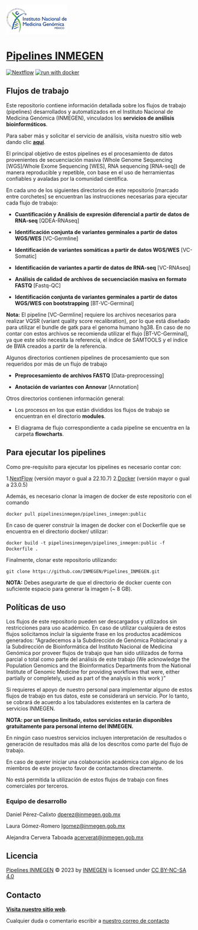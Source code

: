 [![INMEGEN](./flowcharts/inmegen_t1.png)](https://www.inmegen.gob.mx/)
#  [Pipelines INMEGEN](https://serviciosbio.inmegen.gob.mx/)
[![Nextflow](https://img.shields.io/badge/nextflow%20DSL2-%E2%89%A522.10.7-23aa62.svg)](https://www.nextflow.io/)
[![run with docker](https://img.shields.io/badge/run%20with-docker-0db7ed?labelColor=000000&logo=docker)](https://www.docker.com/)

## Flujos de trabajo 

Este repositorio contiene información detallada sobre los flujos de trabajo (pipelines) desarrollados y automatizados en el Instituto Nacional de Medicina Genómica (INMEGEN), vinculados los **servicios de anślisis bioinformśticos**.

Para saber más y solicitar el servicio de análisis, visita nuestro sitio web dando clic [**aquí**](https://serviciosbio.inmegen.gob.mx/).

El principal objetivo de estos pipelines es el procesamiento de datos provenientes de secuenciación masiva (Whole Genome Sequencing [WGS]/Whole Exome Sequencing [WES], RNA sequencing [RNA-seq]) de manera reproducible y repetible, con base en el uso de herramientas confiables y avaladas por la comunidad científica. 

En cada uno de los siguientes directorios de este repositorio [marcado entre corchetes] se encuentran las instrucciones necesarias para ejecutar cada flujo de trabajo: 

 - **Cuantificación y Análisis de expresión diferencial a partir de datos de RNA-seq** [QDEA-RNAseq]

 - **Identificación conjunta de variantes germinales a partir de datos WGS/WES** [VC-Germline]
   
 - **Identificación de variantes somáticas a partir de datos WGS/WES** [VC-Somatic]

 - **Identificación de variantes a partir de datos de RNA-seq**  [VC-RNAseq]

 - **Análisis de calidad de archivos de secuenciación masiva en formato FASTQ** [Fastq-QC]

 - **Identificación conjunta de variantes germinales a partir de datos WGS/WES con bootstrapping** [BT-VC-Germinal]
   
**Nota:** El pipeline [VC-Germline] requiere los archivos necesarios para realizar VQSR (variant quality score recalibration), por lo que  está diseñado para utilizar el bundle de gatk para el genoma humano hg38. En caso de no contar con estos archivos se recomienda utilizar el flujo [BT-VC-Germinal], ya que este sólo necesita la referencia, el índice de SAMTOOLS y el índice de BWA creados a partir de la referencia. 

Algunos directorios contienen pipelines de procesamiento que son requeridos por más de un flujo de trabajo
 
 - **Preprocesamiento de archivos FASTQ** [Data-preprocessing]

 - **Anotación de variantes con Annovar** [Annotation]

Otros directorios contienen información general:

 - Los procesos en los que están divididos los flujos de trabajo se encuentran en el directorio **modules**.
   
 - El diagrama de flujo correspondiente a cada pipeline se encuentra en la carpeta **flowcharts**. 


##  Para ejecutar los pipelines 

Como pre-requisito para ejecutar los pipelines es necesario contar con:

1.[NextFlow](https://www.nextflow.io/docs/latest/index.html) (versión mayor o gual a 22.10.7)
2.[Docker](https://docs.docker.com/) (versión mayor o gual a 23.0.5)

Además, es necesario clonar la imagen de docker de este repositorio con el comando 

	docker pull pipelinesinmegen/pipelines_inmegen:public

En caso de querer construir la imagen de docker con el Dockerfile que se encuentra en el directorio docker/ utilizar:

	docker build -t pipelinesinmegen/pipelines_inmegen:public -f Dockerfile .

Finalmente, clonar este repositorio utilizando: 

 	git clone https://github.com/INMEGEN/Pipelines_INMEGEN.git

**NOTA:** Debes asegurarte de que el directorio de docker cuente con suficiente espacio para generar la imagen (~ 8 GB).

## Políticas de uso

Los flujos de este repositorio pueden ser descargados y utilizados sin restricciones para uso académico. En caso de utilizar cualquiera de estos flujos solicitamos incluir la siguiente frase en los productos académicos generados: “Agradecemos a la Subdirección de Genómica Poblacional y a la Subdirección de Bioinformática del Instituto Nacional de Medicina Genómica por proveer flujos de trabajo que han sido utilizados de forma parcial o total como parte del análisis de este trabajo (We acknowledge the Population Genomics and the Bioinformatics Departments from the National Institute of Genomic Medicine for providing workflows that were, either partially or completely, used as part of the analysis in this work )”

Si requieres el apoyo de nuestro personal para implementar alguno de estos flujos de trabajo en tus datos, este se considerará un servicio. Por lo tanto, se cobrará de acuerdo a los tabuladores existentes en la cartera de servicios INMEGEN. 

**NOTA: por un tiempo limitado, estos servicios estarán disponibles gratuitamente para personal interno del INMEGEN.**

En ningún caso nuestros servicios incluyen interpretación de resultados o generación de resultados más allá de los descritos como parte del flujo de trabajo.

En caso de querer iniciar una colaboración académica con alguno de los miembros de este proyecto favor de contactarnos directamente.

No está permitida la utilización de estos flujos de trabajo con fines comerciales por terceros.  

### Equipo de desarrollo

Daniel Pérez-Calixto [dperez@inmegen.gob.mx](dperez@inmegen.gob.mx)

Laura Gómez-Romero [lgomez@inmegen.gob.mx](lgomez@inmegen.gob.mx)

Alejandra Cervera Taboada [acerverat@inmegen.gob.mx](acerverat@inmegen.gob.mx)

## Licencia 
[Pipelines INMEGEN](https://github.com/INMEGEN/Pipelines_INMEGEN/tree/Principal) © 2023 by [INMEGEN](https://www.inmegen.gob.mx/) is licensed under [CC BY-NC-SA 4.0](https://creativecommons.org/licenses/by-nc-sa/4.0/?ref=chooser-v1)

## Contacto

[**Visita nuestro sitio web**](https://serviciosbio.inmegen.gob.mx/).

Cualquier duda o comentario escribir a [nuestro correo de contacto](serviciosbioinfo@inmegen.edu.mx)

